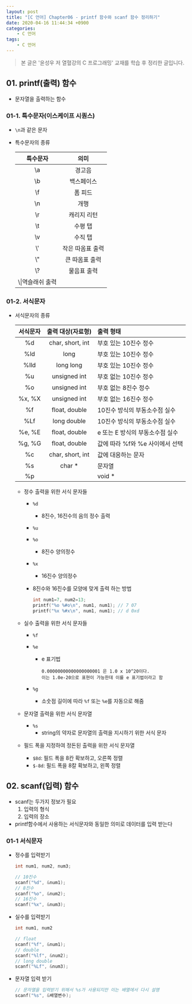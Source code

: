 ```yaml
---
layout: post
title: "[C 언어] Chapter06 - printf 함수와 scanf 함수 정리하기"
date: 2020-04-16 11:44:34 +0900
categories: 
    - C 언어
tags:
    - C 언어
---
```




<!-- more -->

> 본 글은 '윤성우 저 열혈강의 C 프로그래밍' 교재를 학습 후 정리한 글입니다.

## 01. printf(출력) 함수
- 문자열을 출력하는 함수

### 01-1. 특수문자(이스케이프 시퀀스)
- `\n`과 같은 문자
- 특수문자의 종류

    |특수문자|의미|
    |:---:|:--:|
    |\a|경고음|
    |\b|백스페이스|
    |\f|폼 피드|
    |\n|개행|
    |\r|캐리지 리턴|
    |\t|수평 탭|
    |\v|수직 탭|
    |\\'|작은 따옴표 출력|
    |\\"|큰 따옴표 출력|
    |\\?|물음표 출력|
    |\\\\|역슬래쉬 출력|

### 01-2. 서식문자
- 서식문자의 종류

    |서식문자|출력 대상(자료형)|출력 형태|
    |:---:|:------------:|:-----|
    |%d|char, short, int|부호 있는 10진수 정수|
    |%ld|long|부호 있는 10진수 정수|
    |%lld|long long|부호 있는 10진수 정수|
    |%u|unsigned int|부호 없는 10진수 정수|
    |%o|unsigned int|부호 없는 8진수 정수|
    |%x, %X|unsigned int|부호 없는 16진수 정수|
    |%f|float, double|10진수 방식의 부동소수점 실수|
    |%Lf|long double|10진수 방식의 부동소수점 실수|
    |%e, %E|float, double|e 또는 E 방식의 부동소수점 실수|
    |%g, %G|float, double|값에 따라 %f와 %e 사이에서 선택|
    |%c|char, short, int|값에 대응하는 문자|
    |%s|char *|문자열|
    |%p||void *|포인터의 주소 값|

    - 정수 출력을 위한 서식 문자들
        - `%d`
            - 8진수, 16진수의 음의 정수 출력
        - `%u`
        - `%o`
            - 8진수 양의정수
        - `%x`
            - 16진수 양의정수
        - 8진수와 16진수를 모양에 맞게 출력 하는 방법

            ```c
            int num1=7, num2=13;
            printf("%o %#o\n", num1, num1); // 7 07
            printf("%x %#x\n", num1, num1); // d 0xd
            ```

    - 실수 출력을 위한 서식 문자들
        - `%f`
        - `%e`
            - e 표기법
                
                ```
                0.00000000000000000001 은 1.0 x 10^20이다.
                이는 1.0e-20으로 표현이 가능한데 이를 e 표기법이라고 함
                ```

        - `%g`
            - 소숫점 길이에 따라 `%f` 또는 `%e`를 자동으로 해줌
    - 문자열 출력을 위한 서식 문자열
        - `%s`
            - string의 약자로 문자열의 출력을 지시하기 위한 서식 문자
    - 필드 폭을 지정하여 정돈된 출력을 위한 서식 문자열
        - `$8d`: 필드 폭을 8칸 확보하고, 오른쪽 정렬
        - `$-8d`: 필드 폭을 8칼 확보하고, 왼쪽 정렬


## 02. scanf(입력) 함수
- scanf는 두가지 정보가 필요
    1. 입력의 형식
    2. 입력의 장소
- printf함수에서 사용하는 서식문자와 동일한 의미로 데이터를 입력 받는다

### 01-1 서식문자
- 정수를 입력받기
    
    ```c
    int num1, num2, num3;
    
    // 10진수
    scanf("%d", &num1);
    // 8진수
    scanf("%o", &num2);
    // 16진수
    scanf("%x", &num3);
    ```

- 실수를 입력받기
    
    ```c
    int num1, num2
    
    // float
    scanf("%f", &num1);
    // double
    scanf("%lf", &num2);
    // long double
    scanf("%Lf", &num3);
    ```

- 문자열 입력 받기
    
    ```c
    // 문자열을 입력받기 위해서 %s가 사용되지만 이는 배열에서 다시 설명
    scanf("%s", &배열변수);
    ```